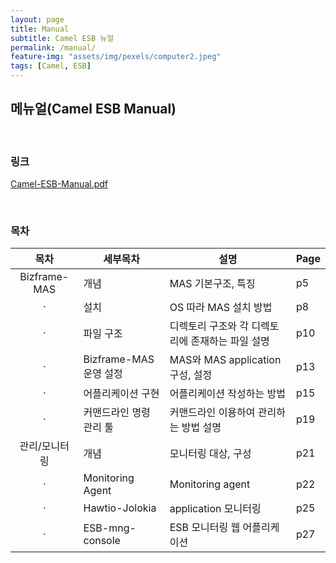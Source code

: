 ```yaml
---
layout: page
title: Manual
subtitle: Camel ESB 뉴얼
permalink: /manual/
feature-img: "assets/img/pexels/computer2.jpeg"
tags: [Camel, ESB]
---
```


## 메뉴얼(Camel ESB Manual)

<br/>

### 링크
[Camel-ESB-Manual.pdf](https://github.com/torpedocorp/torpedocorp.github.io/tree/master/document)

<br/>

### 목차

| 목차 | 세부목차 | 설명 | Page |
| :---: | --- | --- | --- |
| Bizframe-MAS | 개념 | MAS 기본구조, 특징 | p5 |
| · | 설치 | OS 따라 MAS 설치 방법 | p8 |
| · | 파일 구조 | 디렉토리 구조와 각 디렉토리에 존재하는 파일 설명 | p10 |
| · | Bizframe-MAS 운영 설정 | MAS와 MAS application 구성, 설정 | p13 |
| · | 어플리케이션 구현 | 어플리케이션 작성하는 방법 | p15 |
| · | 커맨드라인 명령 관리 툴| 커맨드라인 이용하여 관리하는 방법 설명 | p19 |
| 관리/모니터링 | 개념 | 모니터링 대상, 구성 | p21 |
| · | Monitoring Agent | Monitoring agent | p22 |
| · | Hawtio-Jolokia | application 모니터링 | p25 |
| · | ESB-mng-console | ESB 모니터링 웹 어플리케이션 | p27 |
